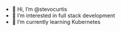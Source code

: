 - 👋 Hi, I’m @stevocurtis
- 👀 I’m interested in full stack development
- 🌱 I’m currently learning Kubernetes

<!---
stevocurtis/stevocurtis is a ✨ special ✨ repository because its `README.md` (this file) appears on your GitHub profile.
You can click the Preview link to take a look at your changes.
--->
